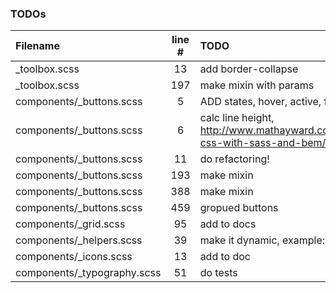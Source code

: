### TODOs
| Filename | line # | TODO
|:------|:------:|:------
| _toolbox.scss | 13 | add border-collapse
| _toolbox.scss | 197 | make mixin with params
| components/_buttons.scss | 5 | ADD states, hover, active, focus
| components/_buttons.scss | 6 | calc line height, http://www.mathayward.com/modular-css-with-sass-and-bem/
| components/_buttons.scss | 11 | do refactoring!
| components/_buttons.scss | 193 | make mixin
| components/_buttons.scss | 388 | make mixin
| components/_buttons.scss | 459 | gropued buttons
| components/_grid.scss | 95 | add to docs
| components/_helpers.scss | 39 | make it dynamic, example: (top,50)
| components/_icons.scss | 13 | add to doc
| components/_typography.scss | 51 | do tests